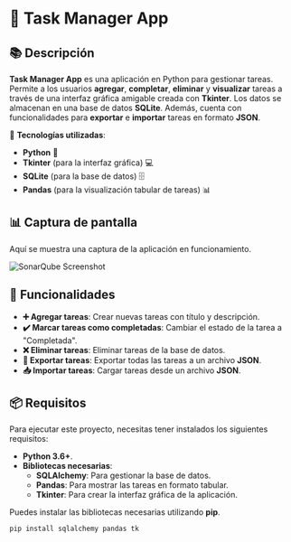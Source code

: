 # 📝 **Task Manager App**

## 📚 **Descripción**
**Task Manager App** es una aplicación en Python para gestionar tareas. Permite a los usuarios **agregar**, **completar**, **eliminar** y **visualizar** tareas a través de una interfaz gráfica amigable creada con **Tkinter**. Los datos se almacenan en una base de datos **SQLite**. Además, cuenta con funcionalidades para **exportar** e **importar** tareas en formato **JSON**.

🔧 **Tecnologías utilizadas**:
- **Python** 🐍
- **Tkinter** (para la interfaz gráfica) 💻
- **SQLite** (para la base de datos) 🗄️
- **Pandas** (para la visualización tabular de tareas) 📊

## 📊 **Captura de pantalla**
Aquí se muestra una captura de la aplicación en funcionamiento.

![SonarQube Screenshot](sonarqude/Captura%20de%20pantalla%202024-12-16%20191611.png)

## 🎯 **Funcionalidades**
- **➕ Agregar tareas**: Crear nuevas tareas con título y descripción.
- **✔️ Marcar tareas como completadas**: Cambiar el estado de la tarea a "Completada".
- **❌ Eliminar tareas**: Eliminar tareas de la base de datos.
- **💾 Exportar tareas**: Exportar todas las tareas a un archivo **JSON**.
- **📥 Importar tareas**: Cargar tareas desde un archivo **JSON**.

## 📦 **Requisitos**
Para ejecutar este proyecto, necesitas tener instalados los siguientes requisitos:

- **Python 3.6+**.
- **Bibliotecas necesarias**:
  - **SQLAlchemy**: Para gestionar la base de datos.
  - **Pandas**: Para mostrar las tareas en formato tabular.
  - **Tkinter**: Para crear la interfaz gráfica de la aplicación.

Puedes instalar las bibliotecas necesarias utilizando **pip**.

```bash
pip install sqlalchemy pandas tk
